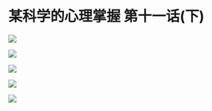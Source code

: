 # 某科学的心理掌握 第十一话(下)

![](https://cnindex.github.io/Mental-Out/images/11/5.jpg)

![](https://cnindex.github.io/Mental-Out/images/11/6.jpg)

![](https://cnindex.github.io/Mental-Out/images/11/7.jpg)

![](https://cnindex.github.io/Mental-Out/images/11/8.jpg)

![](https://cnindex.github.io/Mental-Out/images/04/0.jpg)
